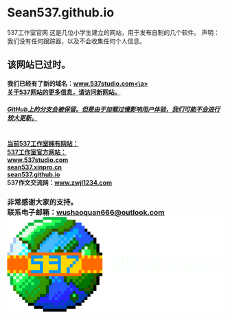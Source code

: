 # Sean537.github.io
537工作室官网
这是几位小学生建立的网站，用于发布自制的几个软件。
声明：我们没有任何跟踪器，以及不会收集任何个人信息。

<h2>该网站已过时。
<h4>我们已经有了新的域名：<a href="www.537studio.com">www.537studio.com<\a><br>关于537网站的更多信息，请访问新网站。
<h5>GitHub上的分支会被保留。但是由于加载过慢影响用户体验，我们可能不会进行较大更新。
<br><br>
<h4>当前537工作室拥有网站：<br>537工作室官方网站：<br><a href="www.537studio.com">www.537studio.com</a><br><a href="sean537.xinpro.cn">sean537.xinpro.cn</a><br><a href="sean537.github.io">sean537.github.io</a><br>537作文交流网：<a href="www.zwjl1234.com">www.zwjl1234.com</a>
<h3>非常感谢大家的支持。<br>联系电子邮箱：<a href="mailto:wushaoquan666@outlook.com">wushaoquan666@outlook.com
<img src="537logo.png" alt="537logo">
